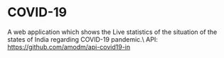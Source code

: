 # COVID-19
A web application which shows the Live statistics of the situation of the states of India regarding COVID-19 pandemic.\\
API: https://github.com/amodm/api-covid19-in
